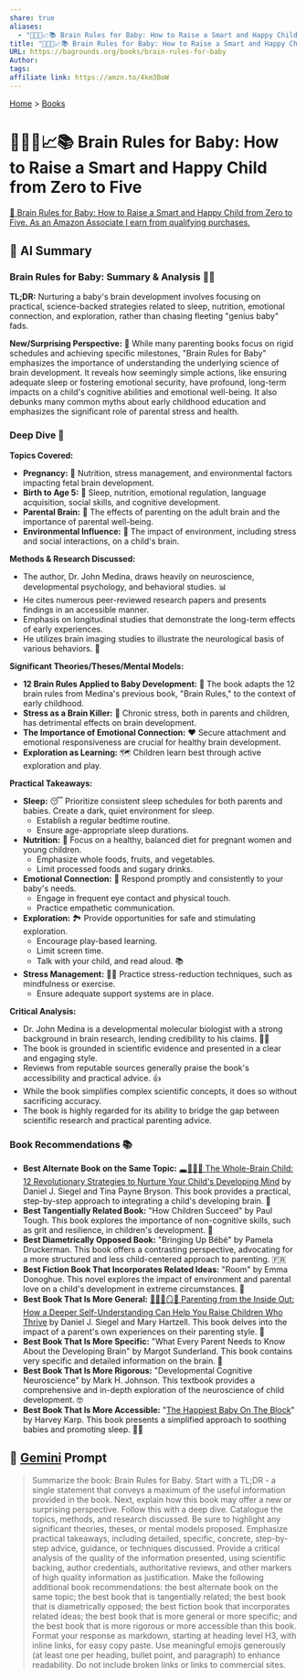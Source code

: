 ```yaml
---
share: true
aliases:
  - "👶🧠😊📈📚 Brain Rules for Baby: How to Raise a Smart and Happy Child from Zero to Five"
title: "👶🧠😊📈📚 Brain Rules for Baby: How to Raise a Smart and Happy Child from Zero to Five"
URL: https://bagrounds.org/books/brain-rules-for-baby
Author: 
tags: 
affiliate link: https://amzn.to/4km3BoW
---
```

[Home](../index.md) > [Books](./index.md)  
# 👶🧠😊📈📚 Brain Rules for Baby: How to Raise a Smart and Happy Child from Zero to Five  
[🛒 Brain Rules for Baby: How to Raise a Smart and Happy Child from Zero to Five. As an Amazon Associate I earn from qualifying purchases.](https://amzn.to/4km3BoW)  
  
## 🤖 AI Summary  
### Brain Rules for Baby: Summary & Analysis 👶🧠  
**TL;DR:** Nurturing a baby's brain development involves focusing on practical, science-backed strategies related to sleep, nutrition, emotional connection, and exploration, rather than chasing fleeting "genius baby" fads.  
  
**New/Surprising Perspective:** 🤯 While many parenting books focus on rigid schedules and achieving specific milestones, "Brain Rules for Baby" emphasizes the importance of understanding the underlying science of brain development. It reveals how seemingly simple actions, like ensuring adequate sleep or fostering emotional security, have profound, long-term impacts on a child's cognitive abilities and emotional well-being. It also debunks many common myths about early childhood education and emphasizes the significant role of parental stress and health.  
  
### Deep Dive 🔬  
**Topics Covered:**  
* **Pregnancy:** 🤰 Nutrition, stress management, and environmental factors impacting fetal brain development.  
* **Birth to Age 5:** 👶 Sleep, nutrition, emotional regulation, language acquisition, social skills, and cognitive development.  
* **Parental Brain:** 🧠 The effects of parenting on the adult brain and the importance of parental well-being.  
* **Environmental Influence:** 🌳 The impact of environment, including stress and social interactions, on a child's brain.  
  
**Methods & Research Discussed:**  
* The author, Dr. John Medina, draws heavily on neuroscience, developmental psychology, and behavioral studies. 📊  
* He cites numerous peer-reviewed research papers and presents findings in an accessible manner.  
* Emphasis on longitudinal studies that demonstrate the long-term effects of early experiences.  
* He utilizes brain imaging studies to illustrate the neurological basis of various behaviors. 🧠  
  
**Significant Theories/Theses/Mental Models:**  
* **12 Brain Rules Applied to Baby Development:** 📝 The book adapts the 12 brain rules from Medina's previous book, "Brain Rules," to the context of early childhood.  
* **Stress as a Brain Killer:** 🤯 Chronic stress, both in parents and children, has detrimental effects on brain development.  
* **The Importance of Emotional Connection:** ❤️ Secure attachment and emotional responsiveness are crucial for healthy brain development.  
* **Exploration as Learning:** 🗺️ Children learn best through active exploration and play.  
  
**Practical Takeaways:**  
* **Sleep:** 😴 Prioritize consistent sleep schedules for both parents and babies. Create a dark, quiet environment for sleep.  
    * Establish a regular bedtime routine.  
    * Ensure age-appropriate sleep durations.  
* **Nutrition:** 🍎 Focus on a healthy, balanced diet for pregnant women and young children.  
    * Emphasize whole foods, fruits, and vegetables.  
    * Limit processed foods and sugary drinks.  
* **Emotional Connection:** 🤗 Respond promptly and consistently to your baby's needs.  
    * Engage in frequent eye contact and physical touch.  
    * Practice empathetic communication.  
* **Exploration:** 🏞️ Provide opportunities for safe and stimulating exploration.  
    * Encourage play-based learning.  
    * Limit screen time.  
    * Talk with your child, and read aloud. 📚  
* **Stress Management:** 🧘‍♀️ Practice stress-reduction techniques, such as mindfulness or exercise.  
    * Ensure adequate support systems are in place.  
  
**Critical Analysis:**  
* Dr. John Medina is a developmental molecular biologist with a strong background in brain research, lending credibility to his claims. 🧑‍🔬  
* The book is grounded in scientific evidence and presented in a clear and engaging style.  
* Reviews from reputable sources generally praise the book's accessibility and practical advice. 👍  
* While the book simplifies complex scientific concepts, it does so without sacrificing accuracy.  
* The book is highly regarded for its ability to bridge the gap between scientific research and practical parenting advice.  
  
### Book Recommendations 📚  
* **Best Alternate Book on the Same Topic:** [🕳️🧠👶🏽 The Whole-Brain Child: 12 Revolutionary Strategies to Nurture Your Child's Developing Mind](./the-whole-brain-child.md) by Daniel J. Siegel and Tina Payne Bryson. This book provides a practical, step-by-step approach to integrating a child's developing brain. 🧠  
* **Best Tangentially Related Book:** "How Children Succeed" by Paul Tough. This book explores the importance of non-cognitive skills, such as grit and resilience, in children's development. 🌟  
* **Best Diametrically Opposed Book:** "Bringing Up Bébé" by Pamela Druckerman. This book offers a contrasting perspective, advocating for a more structured and less child-centered approach to parenting. 🇫🇷  
* **Best Fiction Book That Incorporates Related Ideas:** "Room" by Emma Donoghue. This novel explores the impact of environment and parental love on a child's development in extreme circumstances. 🚪  
* **Best Book That Is More General:** [🤱🏼🤿🪞🌱 Parenting from the Inside Out: How a Deeper Self-Understanding Can Help You Raise Children Who Thrive](./parenting-from-the-inside-out-how-a-deeper-self-understanding-can-help-you-raise-children-who-thrive.md) by Daniel J. Siegel and Mary Hartzell. This book delves into the impact of a parent's own experiences on their parenting style. 💖  
* **Best Book That Is More Specific:** "What Every Parent Needs to Know About the Developing Brain" by Margot Sunderland. This book contains very specific and detailed information on the brain. 🧠  
* **Best Book That Is More Rigorous:** "Developmental Cognitive Neuroscience" by Mark H. Johnson. This textbook provides a comprehensive and in-depth exploration of the neuroscience of child development. 🤓  
* **Best Book That Is More Accessible:** "[The Happiest Baby On The Block](./the-happiest-baby-on-the-block.md)" by Harvey Karp. This book presents a simplified approach to soothing babies and promoting sleep. 👶💤  
  
## 💬 [Gemini](https://gemini.google.com) Prompt  
> Summarize the book: Brain Rules for Baby. Start with a TL;DR - a single statement that conveys a maximum of the useful information provided in the book. Next, explain how this book may offer a new or surprising perspective. Follow this with a deep dive. Catalogue the topics, methods, and research discussed. Be sure to highlight any significant theories, theses, or mental models proposed. Emphasize practical takeaways, including detailed, specific, concrete, step-by-step advice, guidance, or techniques discussed. Provide a critical analysis of the quality of the information presented, using scientific backing, author credentials, authoritative reviews, and other markers of high quality information as justification. Make the following additional book recommendations: the best alternate book on the same topic; the best book that is tangentially related; the best book that is diametrically opposed; the best fiction book that incorporates related ideas; the best book that is more general or more specific; and the best book that is more rigorous or more accessible than this book. Format your response as markdown, starting at heading level H3, with inline links, for easy copy paste. Use meaningful emojis generously (at least one per heading, bullet point, and paragraph) to enhance readability. Do not include broken links or links to commercial sites.